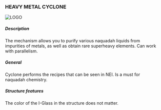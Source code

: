 ### HEAVY METAL CYCLONE

![LOGO](https://cdn.discordapp.com/attachments/916288528546144256/939503146693165086/cyclone.png)

##### Description

The mechanism allows you to purify various naquadah liquids from impurities of metals, as well as obtain rare superheavy elements. Can work with parallelism.

##### General

Cyclone performs the recipes that can be seen in NEI. Is a must for naquadah chemistry.

##### Structure features

The color of the I-Glass in the structure does not matter.
